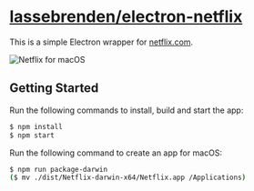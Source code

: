 # [lassebrenden/electron-netflix](https://github.com/lassebrenden/electron-netflix)

This is a simple Electron wrapper for [netflix.com](https://www.netflix.com/).

![Netflix for macOS](https://github.com/lassebrenden/electron-netflix/blob/master/demo.gif?raw=true)

## Getting Started

Run the following commands to install, build and start the app:

```sh
$ npm install
$ npm start
```

Run the following command to create an app for macOS:

```sh
$ npm run package-darwin
($ mv ./dist/Netflix-darwin-x64/Netflix.app /Applications)
```
